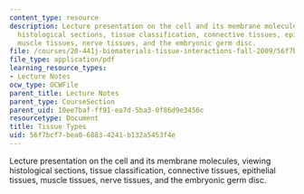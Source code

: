 ```yaml
---
content_type: resource
description: Lecture presentation on the cell and its membrane molecules, viewing
  histological sections, tissue classification, connective tissues, epithelial tissues,
  muscle tissues, nerve tissues, and the embryonic germ disc.
file: /courses/20-441j-biomaterials-tissue-interactions-fall-2009/56f7bcf7bea068834241b132a5453f4e_MIT20_441JF09_lec02a_ms.pdf
file_type: application/pdf
learning_resource_types:
- Lecture Notes
ocw_type: OCWFile
parent_title: Lecture Notes
parent_type: CourseSection
parent_uid: 10ee7baf-ff91-ea7d-5ba3-0f86d9e3456c
resourcetype: Document
title: Tissue Types
uid: 56f7bcf7-bea0-6883-4241-b132a5453f4e
---
```

Lecture presentation on the cell and its membrane molecules, viewing histological sections, tissue classification, connective tissues, epithelial tissues, muscle tissues, nerve tissues, and the embryonic germ disc.

